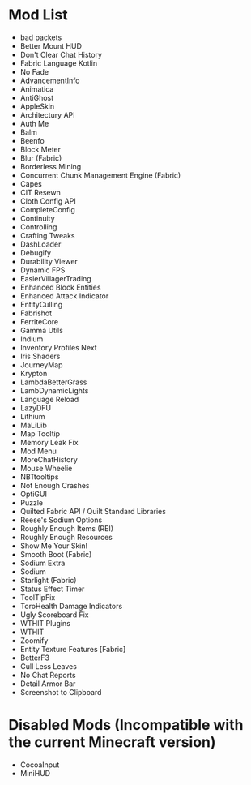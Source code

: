 # Mod List

- bad packets
- Better Mount HUD
- Don't Clear Chat History
- Fabric Language Kotlin
- No Fade
- AdvancementInfo
- Animatica
- AntiGhost
- AppleSkin
- Architectury API
- Auth Me
- Balm
- Beenfo
- Block Meter
- Blur (Fabric)
- Borderless Mining
- Concurrent Chunk Management Engine (Fabric)
- Capes
- CIT Resewn
- Cloth Config API
- CompleteConfig
- Continuity
- Controlling
- Crafting Tweaks
- DashLoader
- Debugify
- Durability Viewer
- Dynamic FPS
- EasierVillagerTrading
- Enhanced Block Entities
- Enhanced Attack Indicator
- EntityCulling
- Fabrishot
- FerriteCore
- Gamma Utils
- Indium
- Inventory Profiles Next
- Iris Shaders
- JourneyMap
- Krypton
- LambdaBetterGrass
- LambDynamicLights
- Language Reload
- LazyDFU
- Lithium
- MaLiLib
- Map Tooltip
- Memory Leak Fix
- Mod Menu
- MoreChatHistory
- Mouse Wheelie
- NBTtooltips
- Not Enough Crashes
- OptiGUI
- Puzzle
- Quilted Fabric API / Quilt Standard Libraries
- Reese's Sodium Options
- Roughly Enough Items (REI)
- Roughly Enough Resources
- Show Me Your Skin!
- Smooth Boot (Fabric)
- Sodium Extra
- Sodium
- Starlight (Fabric)
- Status Effect Timer
- ToolTipFix
- ToroHealth Damage Indicators
- Ugly Scoreboard Fix
- WTHIT Plugins
- WTHIT
- Zoomify
- Entity Texture Features [Fabric]
- BetterF3
- Cull Less Leaves
- No Chat Reports
- Detail Armor Bar
- Screenshot to Clipboard

# Disabled Mods (Incompatible with the current Minecraft version)

- CocoaInput
- MiniHUD
